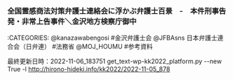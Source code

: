 ### 全国霊感商法対策弁護士連絡会に浮かぶ弁護士百景　-　本件刑事告発・非常上告事件＼金沢地方検察庁御中

:CATEGORIES: @kanazawabengosi #金沢弁護士会 @JFBAsns 日本弁護士連合会（日弁連） #法務省 @MOJ_HOUMU #参考資料

  



最終更新日時：2022-11-06_183751
get_text-wp-kk2022_platform.py --new True -l http://hirono-hideki.info/kk2022/2022-11-05_878
